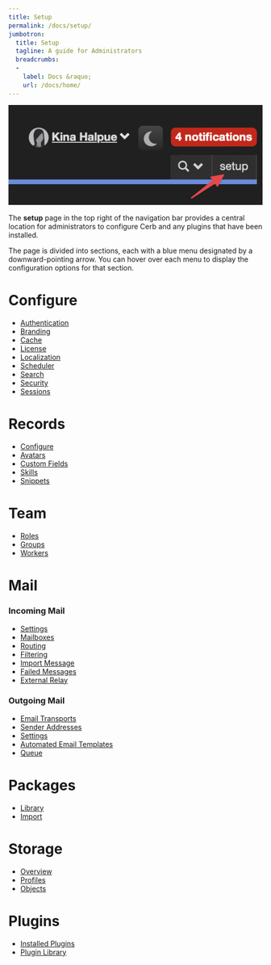```yaml
---
title: Setup
permalink: /docs/setup/
jumbotron:
  title: Setup
  tagline: A guide for Administrators
  breadcrumbs:
  -
    label: Docs &raquo;
    url: /docs/home/
---
```


<div class="cerb-screenshot">
<img src="/assets/images/docs/setup/setup_menus.png" class="screenshot">
</div>

The **setup** page in the top right of the navigation bar provides a central location for administrators to configure Cerb and any plugins that have been installed.

The page is divided into sections, each with a blue menu designated by a downward-pointing arrow. You can hover over each menu to display the configuration options for that section.

# Configure

- [Authentication](/docs/setup/configure/authentication/)
- [Branding](/docs/setup/configure/branding/)
- [Cache](/docs/setup/configure/cache/)
- [License](/docs/setup/configure/license/)
- [Localization](/docs/setup/configure/localization/)
- [Scheduler](/docs/setup/configure/scheduler/)
- [Search](/docs/setup/configure/search/)
- [Security](/docs/setup/configure/security/)
- [Sessions](/docs/setup/configure/sessions/)

# Records

- [Configure](/docs/setup/records/configure/)
- [Avatars](/docs/setup/records/avatars/)
- [Custom Fields](/docs/setup/records/custom-fields/)
- [Skills](/docs/setup/records/skills/)
- [Snippets](/docs/setup/records/snippets/)

# Team

- [Roles](/docs/setup/team/roles/)
- [Groups](/docs/setup/team/groups/)
- [Workers](/docs/setup/team/workers/)

# Mail

### Incoming Mail

- [Settings](/docs/setup/mail/incoming/)
- [Mailboxes](/docs/setup/mail/mailboxes/)
- [Routing](/docs/setup/mail/routing/)
- [Filtering](/docs/setup/mail/filtering/)
- [Import Message](/docs/setup/mail/import/)
- [Failed Messages](/docs/setup/mail/failed/)
- [External Relay](/docs/setup/mail/relay/)

### Outgoing Mail

- [Email Transports](/docs/setup/mail/transports/)
- [Sender Addresses](/docs/setup/mail/sender-addresses/)
- [Settings](/docs/setup/mail/outgoing/)
- [Automated Email Templates](/docs/setup/mail/templates/)
- [Queue](/docs/setup/mail/queue/)

# Packages

- [Library](/docs/setup/packages/library/)
- [Import](/docs/setup/packages/import/)

# Storage

- [Overview](/docs/setup/storage/overview/)
- [Profiles](/docs/setup/storage/profiles/)
- [Objects](/docs/setup/storage/objects/)

# Plugins

- [Installed Plugins](/docs/setup/plugins/installed/)
- [Plugin Library](/docs/setup/plugins/library/)
